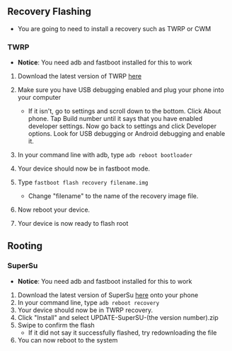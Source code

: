 ## Recovery Flashing

* You are going to need to install a recovery such as TWRP or CWM

### TWRP

* **Notice**: You need adb and fastboot installed for this to work

1. Download the latest version of TWRP [here](http://techerrata.com/browse/twrp2/bacon)
2. Make sure you have USB debugging enabled and plug your phone into your computer
   * If it isn't, go to settings and scroll down to the bottom. Click About phone. Tap Build number until it says that you have enabled developer settings. Now go back to settings and click Developer options. Look for USB debugging or Android debugging and enable it.

3. In your command line with adb, type `adb reboot bootloader`
4. Your device should now be in fastboot mode.
5. Type `fastboot flash recovery filename.img`
   * Change "filename" to the name of the recovery image file.
6. Now reboot your device.
7. Your device is now ready to flash root

## Rooting

### SuperSu

* **Notice**: You need adb and fastboot installed for this to work

1. Download the latest version of SuperSu [here](http://download.chainfire.eu/supersu) onto your phone
2. In your command line, type `adb reboot recovery`
3. Your device should now be in TWRP recovery.
4. Click "Install" and select UPDATE-SuperSU-(the version number).zip
5. Swipe to confirm the flash
   * If it did not say it successfully flashed, try redownloading the file
6. You can now reboot to the system
